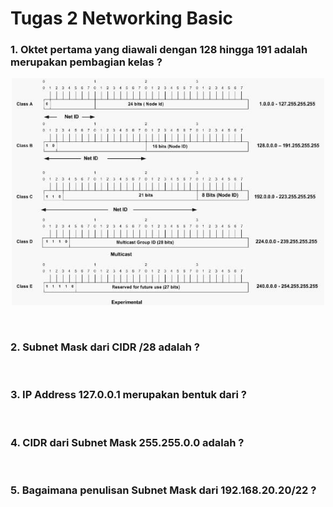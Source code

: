 # Tugas 2 Networking Basic

### 1. Oktet pertama yang diawali dengan 128 hingga 191 adalah merupakan pembagian kelas ?
<p align="center"><img src="ipv4_class.jpg" alt="IPv4 Class" width="500"/></div></p>

<br>

### 2. Subnet Mask dari CIDR /28 adalah ? 

<br>

### 3. IP Address 127.0.0.1 merupakan bentuk dari ?

<br>

### 4. CIDR dari Subnet Mask 255.255.0.0 adalah ?

<br>

### 5. Bagaimana penulisan Subnet Mask dari 192.168.20.20/22 ?
